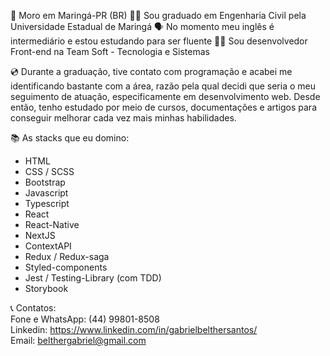 🏡 Moro em Maringá-PR (BR)
👨‍🎓 Sou graduado em Engenharia Civil pela Universidade Estadual de Maringá
🗣️ No momento meu inglês é intermediário e estou estudando para ser fluente
🧑‍💼 Sou desenvolvedor Front-end na Team Soft - Tecnologia e Sistemas

💿 Durante a graduação, tive contato com programação e acabei me identificando bastante com a área, razão pela qual decidi que seria o meu seguimento de atuação, especificamente em desenvolvimento web. Desde então, tenho estudado por meio de cursos, documentações e artigos para conseguir melhorar cada vez mais minhas habilidades.

📚 As stacks que eu domino:
- HTML
- CSS / SCSS
- Bootstrap
- Javascript
- Typescript
- React
- React-Native
- NextJS
- ContextAPI
- Redux / Redux-saga
- Styled-components
- Jest / Testing-Library (com TDD)
- Storybook

📞 Contatos: <br />
Fone e WhatsApp: (44) 99801-8508 <br />
Linkedin: https://www.linkedin.com/in/gabrielbelthersantos/<br />
Email: belthergabriel@gmail.com
